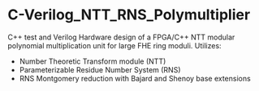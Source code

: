 # C-Verilog_NTT_RNS_Polymultiplier

C++ test and Verilog Hardware design of a FPGA/C++ NTT modular polynomial multiplication unit for large FHE ring moduli.
Utilizes: 
- Number Theoretic Transform module (NTT)
- Parameterizable Residue Number System (RNS)
- RNS Montgomery reduction with Bajard and Shenoy base extensions
